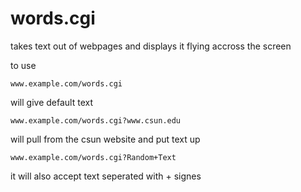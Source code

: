 # words.cgi

takes text out of webpages and displays it flying accross the screen


to use 

```
www.example.com/words.cgi
```

will give default text

```
www.example.com/words.cgi?www.csun.edu
```

will pull from the csun website and put text up

```
www.example.com/words.cgi?Random+Text
```

it will also accept text seperated with + signes


